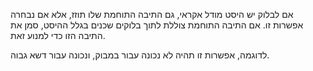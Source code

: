 אם לבלוק יש היסט מודל אקראי, גם התיבה התוחמת שלו תוזז, אלא אם נבחרה אפשרות זו. אם התיבה התוחמת צוללת לתוך בלוקים שכנים בגלל ההיסט, סמן את התיבה הזו כדי למנוע זאת.

לדוגמה, אפשרות זו תהיה לא נכונה עבור במבוק, ונכונה עבור דשא גבוה.